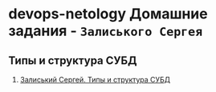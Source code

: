 # devops-netology Домашние задания - `Залиського Сергея` 

## Типы и структура СУБД

1. [Залиський Сергей. Типы и структура СУБД](https://github.com/zitrax1/devops-netology/blob/main/data-base/sql_types.md)

